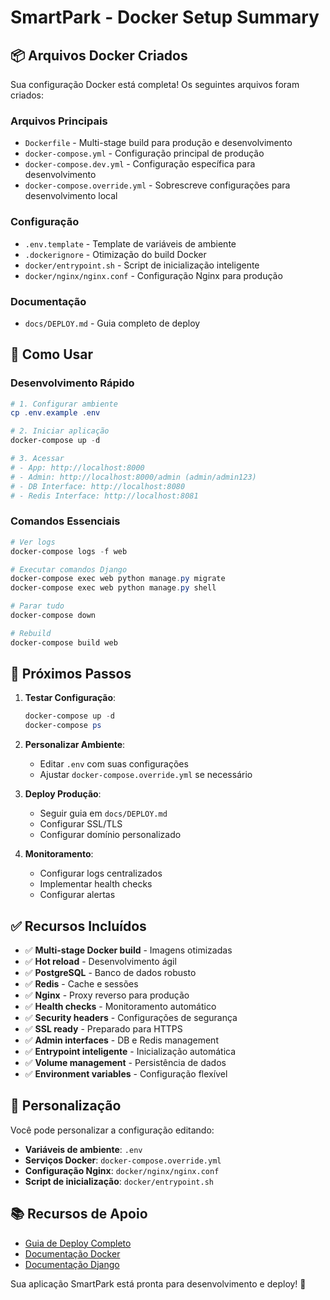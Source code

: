 
# SmartPark - Docker Setup Summary

## 📦 Arquivos Docker Criados

Sua configuração Docker está completa! Os seguintes arquivos foram criados:

### Arquivos Principais

- `Dockerfile` - Multi-stage build para produção e desenvolvimento
- `docker-compose.yml` - Configuração principal de produção
- `docker-compose.dev.yml` - Configuração específica para desenvolvimento
- `docker-compose.override.yml` - Sobrescreve configurações para desenvolvimento local

### Configuração

- `.env.template` - Template de variáveis de ambiente
- `.dockerignore` - Otimização do build Docker
- `docker/entrypoint.sh` - Script de inicialização inteligente
- `docker/nginx/nginx.conf` - Configuração Nginx para produção

### Documentação

- `docs/DEPLOY.md` - Guia completo de deploy

## 🚀 Como Usar

### Desenvolvimento Rápido

```powershell
# 1. Configurar ambiente
cp .env.example .env

# 2. Iniciar aplicação
docker-compose up -d

# 3. Acessar
# - App: http://localhost:8000
# - Admin: http://localhost:8000/admin (admin/admin123)
# - DB Interface: http://localhost:8080
# - Redis Interface: http://localhost:8081
```

### Comandos Essenciais

```powershell
# Ver logs
docker-compose logs -f web

# Executar comandos Django
docker-compose exec web python manage.py migrate
docker-compose exec web python manage.py shell

# Parar tudo
docker-compose down

# Rebuild
docker-compose build web
```

## 🎯 Próximos Passos

1. **Testar Configuração**:

    ```powershell
    docker-compose up -d
    docker-compose ps
    ```

2. **Personalizar Ambiente**:

    - Editar `.env` com suas configurações
    - Ajustar `docker-compose.override.yml` se necessário

3. **Deploy Produção**:

    - Seguir guia em `docs/DEPLOY.md`
    - Configurar SSL/TLS
    - Configurar domínio personalizado

4. **Monitoramento**:
    - Configurar logs centralizados
    - Implementar health checks
    - Configurar alertas

## ✅ Recursos Incluídos

- ✅ **Multi-stage Docker build** - Imagens otimizadas
- ✅ **Hot reload** - Desenvolvimento ágil
- ✅ **PostgreSQL** - Banco de dados robusto
- ✅ **Redis** - Cache e sessões
- ✅ **Nginx** - Proxy reverso para produção
- ✅ **Health checks** - Monitoramento automático
- ✅ **Security headers** - Configurações de segurança
- ✅ **SSL ready** - Preparado para HTTPS
- ✅ **Admin interfaces** - DB e Redis management
- ✅ **Entrypoint inteligente** - Inicialização automática
- ✅ **Volume management** - Persistência de dados
- ✅ **Environment variables** - Configuração flexível

## 🔧 Personalização

Você pode personalizar a configuração editando:

- **Variáveis de ambiente**: `.env`
- **Serviços Docker**: `docker-compose.override.yml`
- **Configuração Nginx**: `docker/nginx/nginx.conf`
- **Script de inicialização**: `docker/entrypoint.sh`

## 📚 Recursos de Apoio

- [Guia de Deploy Completo](docs/DEPLOY.md)
- [Documentação Docker](https://docs.docker.com/)
- [Documentação Django](https://docs.djangoproject.com/)

Sua aplicação SmartPark está pronta para desenvolvimento e deploy! 🎉
